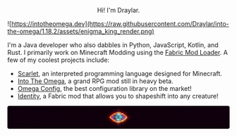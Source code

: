 <p align=center>Hi! I'm Draylar.</p>

![https://intotheomega.dev](https://raw.githubusercontent.com/Draylar/into-the-omega/1.18.2/assets/enigma_king_render.png)

I'm a Java developer who also dabbles in Python, JavaScript, Kotlin, and Rust. I primarily work on Minecraft Modding using the [Fabric Mod Loader](http://fabricmc.net/). A few of my coolest projects include:
 - [Scarlet](https://github.com/Draylar/Scarlet), an interpreted programming language designed for Minecraft.
 - [Into The Omega](https://www.curseforge.com/minecraft/mc-mods/into-the-omega), a grand RPG mod still in heavy beta.
 - [Omega Config](https://github.com/Draylar/omega-config), the best configuration library on the market!
 - [Identity](https://www.curseforge.com/minecraft/mc-mods/identity), a Fabric mod that allows you to shapeshift into any creature!

 ![](https://raw.githubusercontent.com/Draylar/into-the-omega/1.18.2/assets/eye.png)

 
 
 
